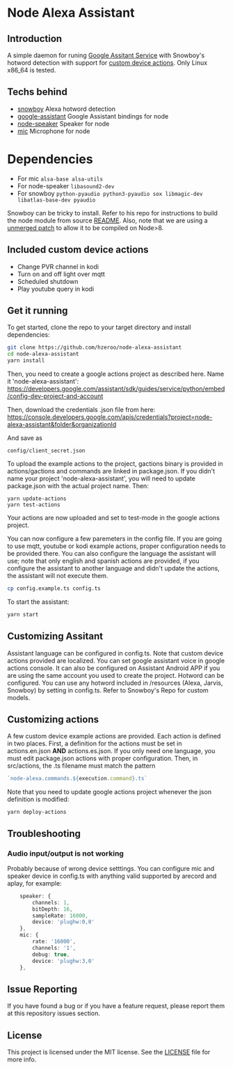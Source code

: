 # Node Alexa Assistant

## Introduction
A simple daemon for runing [Google Assitant Service](https://developers.google.com/assistant/sdk/guides/service/python/) with Snowboy's hotword detection with support for [custom device actions](https://developers.google.com/assistant/sdk/guides/service/python/extend/custom-actions). Only Linux x86_64 is tested.

## Techs behind
+ [snowboy](https://github.com/Kitt-AI/snowboy) Alexa hotword detection
+ [google-assistant](https://github.com/endoplasmic/google-assistant) Google Assistant bindings for node
+ [node-speaker](https://github.com/TooTallNate/node-speaker#readme) Speaker for node
+ [mic](https://github.com/ashishbajaj99/mic2) Microphone for node

# Dependencies
+ For mic ```alsa-base alsa-utils```
+ For node-speaker ```libasound2-dev```
+ For snowboy ```python-pyaudio python3-pyaudio sox libmagic-dev libatlas-base-dev pyaudio```

Snowboy can be tricky to install. Refer to his repo for instructions to build the node module from source [README](https://github.com/kitt-ai/snowboy). Also, note that we are using a [unmerged patch](https://github.com/Kitt-AI/snowboy/pull/537) to allow it to be compiled on Node>8.

## Included custom device actions
+ Change PVR channel in kodi
+ Turn on and off light over mqtt
+ Scheduled shutdown
+ Play youtube query in kodi

## Get it running

To get started, clone the repo to your target directory and install dependencies:

```bash
git clone https://github.com/hzeroo/node-alexa-assistant
cd node-alexa-assistant
yarn install
```

Then, you need to create a google actions project as described here. Name it 'node-alexa-assistant':
https://developers.google.com/assistant/sdk/guides/service/python/embed/config-dev-project-and-account



Then, download the credentials .json file from here:
https://console.developers.google.com/apis/credentials?project=node-alexa-assistant&folder&organizationId

And save as 
```
config/client_secret.json
```

To upload the example actions to the project, gactions binary is provided in actions/gactions and commands are linked in package.json. If you didn't name your project 'node-alexa-assistant', you will need to update package.json with the actual project name. Then:
```
yarn update-actions
yarn test-actions
```

Your actions are now uploaded and set to test-mode in the google actions project.

You can now configure a few paremeters in the config file. If you are going to use mqtt, youtube or kodi example actions, proper configuration needs to be provided there. You can also configure the language the assistant will use; note that only english and spanish actions are provided, if you configure the assistant to another language and didn't update the actions, the assistant will not execute them.
```bash
cp config.example.ts config.ts
```

To start the assistant:

```bash
yarn start
```
## Customizing Assitant
Assistant language can be configured in config.ts. Note that custom device actions provided are localized.
You can set google assistant voice in google actions console. It can also be configured on Assistant Android APP if you are using the same account you used to create the project.
Hotword can be configured. You can use any hotword included in /resources (Alexa, Jarvis, Snowboy) by setting in config.ts. Refer to Snowboy's Repo for custom models.

## Customizing actions
A few custom device example actions are provided. Each action is defined in two places. First, a definition for the actions must be set in actions.en.json **AND** actions.es.json. If you only need one language, you must edit package.json actions with proper configuration. Then, in src/actions, the .ts filename must match the pattern 
```typescript
`node-alexa.commands.${execution.command}.ts`
```

Note that you need to update google actions project whenever the json definition is modified:
```
yarn deploy-actions
```

## Troubleshooting

### Audio input/output is not working
Probably because of wrong device setttings.
You can configure mic and speaker device in config.ts with anything valid supported by arecord and aplay, for example:
```typescript
    speaker: {
        channels: 1,
        bitDepth: 16,
        sampleRate: 16000,
        device: 'plughw:0,0'
    },
    mic: {
        rate: '16000',
        channels: '1',
        debug: true,
        device: 'plughw:3,0'
    },
```

## Issue Reporting

If you have found a bug or if you have a feature request, please report them at this repository issues section.

## License

This project is licensed under the MIT license. See the [LICENSE](LICENSE) file for more info.
